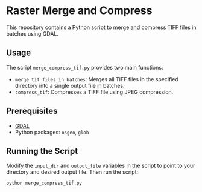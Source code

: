 # Raster Merge and Compress

This repository contains a Python script to merge and compress TIFF files in batches using GDAL.

## Usage

The script `merge_compress_tif.py` provides two main functions:
- `merge_tif_files_in_batches`: Merges all TIFF files in the specified directory into a single output file in batches.
- `compress_tif`: Compresses a TIFF file using JPEG compression.

## Prerequisites

- [GDAL](https://gdal.org/)
- Python packages: `osgeo`, `glob`

## Running the Script

Modify the `input_dir` and `output_file` variables in the script to point to your directory and desired output file. Then run the script:

```sh
python merge_compress_tif.py
